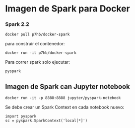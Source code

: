 # Imagen de Spark para Docker

### Spark 2.2

```
docker pull p7hb/docker-spark  
```

para construir el contenedor:

```
docker run -it p7hb/docker-spark
```

Para correr spark solo ejecutar:
```
pyspark
```

## Imagen de Spark can Jupyter notebook

```
docker run -it -p 8888:8888 jupyter/pyspark-notebook
```
Se debe crear un Spark Context en cada notebook nuevo:

```
import pyspark
sc = pyspark.SparkContext('local[*]')
```
